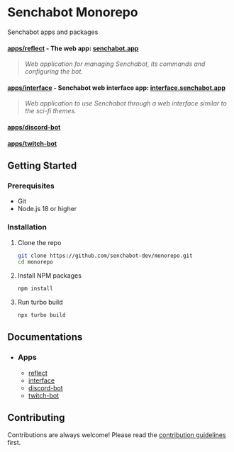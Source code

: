 # Senchabot Monorepo
Senchabot apps and packages

#### [apps/reflect](./apps/reflect) - The web app: [senchabot.app](https://senchabot.app/)
> _Web application for managing Senchabot, its commands and configuring the bot._ 
#### [apps/interface](./apps/interface) - Senchabot web interface app: [interface.senchabot.app](https://interface.senchabot.app/)
> _Web application to use Senchabot through a web interface similar to the sci-fi themes._
#### [apps/discord-bot](./apps/discord-bot)
#### [apps/twitch-bot](./apps/twitch-bot)

## Getting Started
### Prerequisites
* Git
* Node.js 18 or higher

### Installation
1. Clone the repo
   ```sh
   git clone https://github.com/senchabot-dev/monorepo.git
   cd monorepo
   ```
2. Install NPM packages
   ```sh
   npm install
   ```
3. Run turbo build
   ```sh
   npx turbo build
   ```

## Documentations
- ### Apps
   * [reflect](./apps/reflect/README.md)
   * [interface](./apps/interface/README.md)
   * [discord-bot](./apps/discord-bot/README.md)
   * [twitch-bot](./apps/twitch-bot/README.md)

## Contributing
Contributions are always welcome! Please read the [contribution guidelines](./CONTRIBUTING.md) first.
